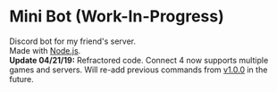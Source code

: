 # Mini Bot (Work-In-Progress)  
Discord bot for my friend's server.  
Made with [Node.js](https://nodejs.org/en/).  
**Update 04/21/19:** Refractored code. Connect 4 now supports multiple games and servers. Will re-add previous commands from [v1.0.0](https://github.com/MiniDomo/Mini-Bot/tree/1.0.0) in the future.